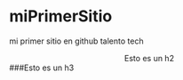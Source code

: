 # miPrimerSitio
mi primer sitio en github talento tech
<center>Esto es un h2</center>
###Esto es un h3

